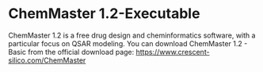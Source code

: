 # ChemMaster 1.2-Executable
ChemMaster 1.2 is a free drug design and cheminformatics software, with a particular focus on QSAR modeling.
You can download ChemMaster 1.2 - Basic from the official download page:
https://www.crescent-silico.com/ChemMaster
